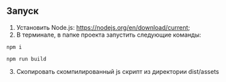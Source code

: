 ## Запуск

1. Установить Node.js: https://nodejs.org/en/download/current;
2. В терминале, в папке проекта запустить следующие команды:
```
npm i

npm run build
```
3. Скопировать скомпилированный js скрипт из директории dist/assets